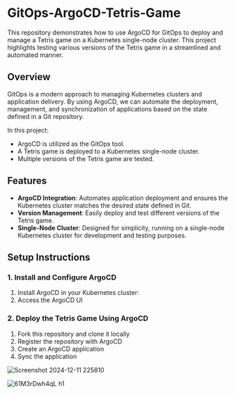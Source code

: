 # GitOps-ArgoCD-Tetris-Game

This repository demonstrates how to use ArgoCD for GitOps to deploy and manage a Tetris game on a Kubernetes single-node cluster. This project highlights testing various versions of the Tetris game in a streamlined and automated manner.

## Overview

GitOps is a modern approach to managing Kubernetes clusters and application delivery. By using ArgoCD, we can automate the deployment, management, and synchronization of applications based on the state defined in a Git repository.

In this project:

- ArgoCD is utilized as the GitOps tool.
- A Tetris game is deployed to a Kubernetes single-node cluster.
- Multiple versions of the Tetris game are tested.

## Features

- **ArgoCD Integration**: Automates application deployment and ensures the Kubernetes cluster matches the desired state defined in Git.
- **Version Management**: Easily deploy and test different versions of the Tetris game.
- **Single-Node Cluster**: Designed for simplicity, running on a single-node Kubernetes cluster for development and testing purposes.



## Setup Instructions

### 1. Install and Configure ArgoCD

1. Install ArgoCD in your Kubernetes cluster:
2. Access the ArgoCD UI
 

### 2. Deploy the Tetris Game Using ArgoCD

1. Fork this repository and clone it locally
2. Register the repository with ArgoCD
3. Create an ArgoCD application
4. Sync the application

![Screenshot 2024-12-11 225810](https://github.com/user-attachments/assets/9eb04e3f-91d9-4c84-b735-3f5895482526)


![61M3rDwh4qL _h1_](https://github.com/user-attachments/assets/20ae31d0-7e83-4347-88c4-c52a46176e48)


  
